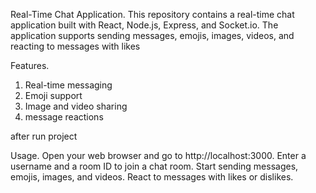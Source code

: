 Real-Time Chat Application.
This repository contains a real-time chat application built with React, Node.js, Express, and Socket.io. The application supports sending messages, emojis, images, videos, and reacting to messages with likes

Features.
1) Real-time messaging
2) Emoji support
3) Image and video sharing
4) message reactions
   
after run project

Usage.
Open your web browser and go to http://localhost:3000.
Enter a username and a room ID to join a chat room.
Start sending messages, emojis, images, and videos.
React to messages with likes or dislikes.
